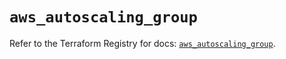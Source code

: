 # `aws_autoscaling_group`

Refer to the Terraform Registry for docs: [`aws_autoscaling_group`](https://registry.terraform.io/providers/hashicorp/aws/6.10.0/docs/resources/autoscaling_group).
